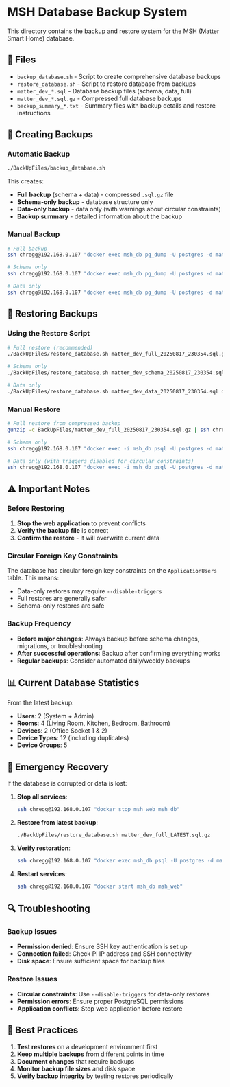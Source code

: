 # MSH Database Backup System

This directory contains the backup and restore system for the MSH (Matter Smart Home) database.

## 📁 Files

- `backup_database.sh` - Script to create comprehensive database backups
- `restore_database.sh` - Script to restore database from backups
- `matter_dev_*.sql` - Database backup files (schema, data, full)
- `matter_dev_*.sql.gz` - Compressed full database backups
- `backup_summary_*.txt` - Summary files with backup details and restore instructions

## 🔄 Creating Backups

### Automatic Backup
```bash
./BackUpFiles/backup_database.sh
```

This creates:
- **Full backup** (schema + data) - compressed `.sql.gz` file
- **Schema-only backup** - database structure only
- **Data-only backup** - data only (with warnings about circular constraints)
- **Backup summary** - detailed information about the backup

### Manual Backup
```bash
# Full backup
ssh chregg@192.168.0.107 "docker exec msh_db pg_dump -U postgres -d matter_dev --no-owner --no-privileges" > BackUpFiles/matter_dev_full_$(date +%Y%m%d_%H%M%S).sql

# Schema only
ssh chregg@192.168.0.107 "docker exec msh_db pg_dump -U postgres -d matter_dev --schema-only --no-owner --no-privileges" > BackUpFiles/matter_dev_schema_$(date +%Y%m%d_%H%M%S).sql

# Data only
ssh chregg@192.168.0.107 "docker exec msh_db pg_dump -U postgres -d matter_dev --data-only --no-owner --no-privileges" > BackUpFiles/matter_dev_data_$(date +%Y%m%d_%H%M%S).sql
```

## 🔧 Restoring Backups

### Using the Restore Script
```bash
# Full restore (recommended)
./BackUpFiles/restore_database.sh matter_dev_full_20250817_230354.sql.gz

# Schema only
./BackUpFiles/restore_database.sh matter_dev_schema_20250817_230354.sql schema

# Data only
./BackUpFiles/restore_database.sh matter_dev_data_20250817_230354.sql data
```

### Manual Restore
```bash
# Full restore from compressed backup
gunzip -c BackUpFiles/matter_dev_full_20250817_230354.sql.gz | ssh chregg@192.168.0.107 "docker exec -i msh_db psql -U postgres -d matter_dev"

# Schema only
ssh chregg@192.168.0.107 "docker exec -i msh_db psql -U postgres -d matter_dev" < BackUpFiles/matter_dev_schema_20250817_230354.sql

# Data only (with triggers disabled for circular constraints)
ssh chregg@192.168.0.107 "docker exec -i msh_db psql -U postgres -d matter_dev --disable-triggers" < BackUpFiles/matter_dev_data_20250817_230354.sql
```

## ⚠️ Important Notes

### Before Restoring
1. **Stop the web application** to prevent conflicts
2. **Verify the backup file** is correct
3. **Confirm the restore** - it will overwrite current data

### Circular Foreign Key Constraints
The database has circular foreign key constraints on the `ApplicationUsers` table. This means:
- Data-only restores may require `--disable-triggers`
- Full restores are generally safer
- Schema-only restores are safe

### Backup Frequency
- **Before major changes**: Always backup before schema changes, migrations, or troubleshooting
- **After successful operations**: Backup after confirming everything works
- **Regular backups**: Consider automated daily/weekly backups

## 📊 Current Database Statistics

From the latest backup:
- **Users**: 2 (System + Admin)
- **Rooms**: 4 (Living Room, Kitchen, Bedroom, Bathroom)
- **Devices**: 2 (Office Socket 1 & 2)
- **Device Types**: 12 (including duplicates)
- **Device Groups**: 5

## 🚨 Emergency Recovery

If the database is corrupted or data is lost:

1. **Stop all services**:
   ```bash
   ssh chregg@192.168.0.107 "docker stop msh_web msh_db"
   ```

2. **Restore from latest backup**:
   ```bash
   ./BackUpFiles/restore_database.sh matter_dev_full_LATEST.sql.gz
   ```

3. **Verify restoration**:
   ```bash
   ssh chregg@192.168.0.107 "docker exec msh_db psql -U postgres -d matter_dev -c \"SELECT COUNT(*) FROM \\\"Devices\\\";\""
   ```

4. **Restart services**:
   ```bash
   ssh chregg@192.168.0.107 "docker start msh_db msh_web"
   ```

## 🔍 Troubleshooting

### Backup Issues
- **Permission denied**: Ensure SSH key authentication is set up
- **Connection failed**: Check Pi IP address and SSH connectivity
- **Disk space**: Ensure sufficient space for backup files

### Restore Issues
- **Circular constraints**: Use `--disable-triggers` for data-only restores
- **Permission errors**: Ensure proper PostgreSQL permissions
- **Application conflicts**: Stop web application before restore

## 📝 Best Practices

1. **Test restores** on a development environment first
2. **Keep multiple backups** from different points in time
3. **Document changes** that require backups
4. **Monitor backup file sizes** and disk space
5. **Verify backup integrity** by testing restores periodically
